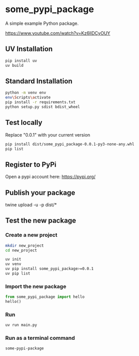 # some_pypi_package

A simple example Python package.

https://www.youtube.com/watch?v=Kz6IlDCyOUY

## UV Installation

```bash
pip install uv
uv build
```

## Standard Installation

```bash
python -m venv env
env\Scripts\activate
pip install -r requirements.txt
python setup.py sdist bdist_wheel
```

## Test locally
Replace "0.0.1" with your current version

```bash
pip install dist/some_pypi_package-0.0.1-py3-none-any.whl
pip list
```

## Register to PyPi
Open a pypi account here: https://pypi.org/

## Publish your package
twine upload -u <username> -p <password> dist/*

## Test the new package 
### Create a new project

```bash
mkdir new_project
cd new_project

uv init
uv venv
uv pip install some_pypi_package>=0.0.1
uv pip list
```

### Import the new package
```python main.py
from some_pypi_package import hello
hello()
```

### Run 

```bash
uv run main.py
```

### Run as a terminal command
```bash
some-pypi-package
```
